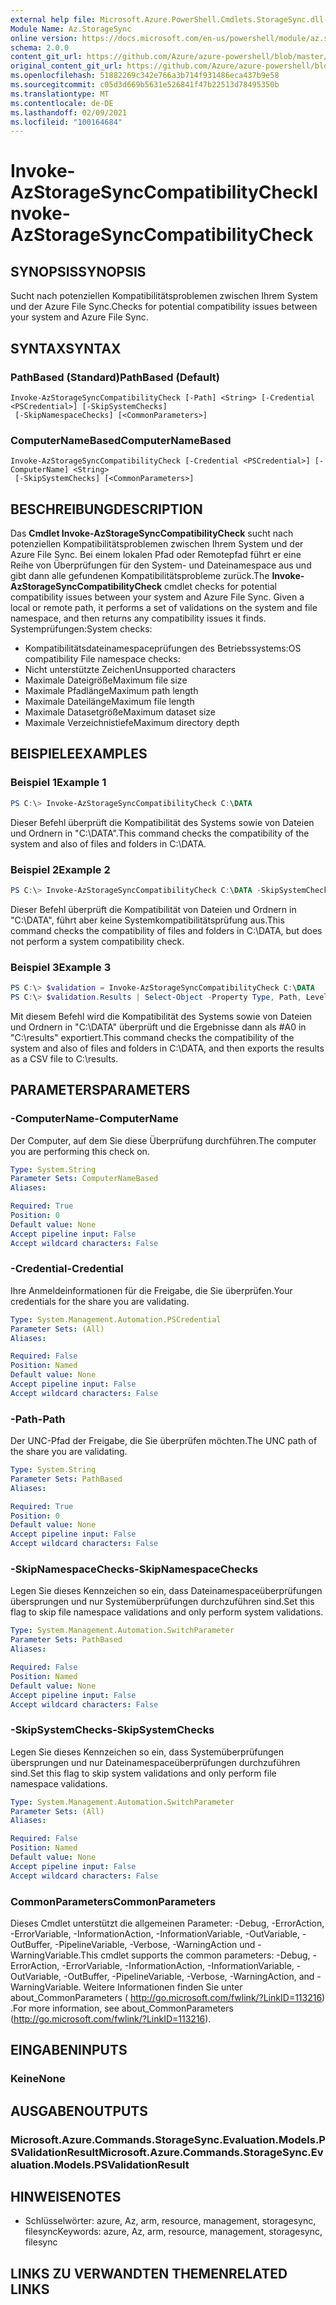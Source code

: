```yaml
---
external help file: Microsoft.Azure.PowerShell.Cmdlets.StorageSync.dll-Help.xml
Module Name: Az.StorageSync
online version: https://docs.microsoft.com/en-us/powershell/module/az.storagesync/invoke-azstoragesynccompatibilitycheck
schema: 2.0.0
content_git_url: https://github.com/Azure/azure-powershell/blob/master/src/StorageSync/StorageSync/help/Invoke-AzStorageSyncCompatibilityCheck.md
original_content_git_url: https://github.com/Azure/azure-powershell/blob/master/src/StorageSync/StorageSync/help/Invoke-AzStorageSyncCompatibilityCheck.md
ms.openlocfilehash: 51882269c342e766a3b714f931486eca437b9e58
ms.sourcegitcommit: c05d3d669b5631e526841f47b22513d78495350b
ms.translationtype: MT
ms.contentlocale: de-DE
ms.lasthandoff: 02/09/2021
ms.locfileid: "100164684"
---
```

# <span data-ttu-id="7e272-101">Invoke-AzStorageSyncCompatibilityCheck</span><span class="sxs-lookup"><span data-stu-id="7e272-101">Invoke-AzStorageSyncCompatibilityCheck</span></span>

## <span data-ttu-id="7e272-102">SYNOPSIS</span><span class="sxs-lookup"><span data-stu-id="7e272-102">SYNOPSIS</span></span>
<span data-ttu-id="7e272-103">Sucht nach potenziellen Kompatibilitätsproblemen zwischen Ihrem System und der Azure File Sync.</span><span class="sxs-lookup"><span data-stu-id="7e272-103">Checks for potential compatibility issues between your system and Azure File Sync.</span></span>

## <span data-ttu-id="7e272-104">SYNTAX</span><span class="sxs-lookup"><span data-stu-id="7e272-104">SYNTAX</span></span>

### <span data-ttu-id="7e272-105">PathBased (Standard)</span><span class="sxs-lookup"><span data-stu-id="7e272-105">PathBased (Default)</span></span>
```
Invoke-AzStorageSyncCompatibilityCheck [-Path] <String> [-Credential <PSCredential>] [-SkipSystemChecks]
 [-SkipNamespaceChecks] [<CommonParameters>]
```

### <span data-ttu-id="7e272-106">ComputerNameBased</span><span class="sxs-lookup"><span data-stu-id="7e272-106">ComputerNameBased</span></span>
```
Invoke-AzStorageSyncCompatibilityCheck [-Credential <PSCredential>] [-ComputerName] <String>
 [-SkipSystemChecks] [<CommonParameters>]
```

## <span data-ttu-id="7e272-107">BESCHREIBUNG</span><span class="sxs-lookup"><span data-stu-id="7e272-107">DESCRIPTION</span></span>
<span data-ttu-id="7e272-108">Das **Cmdlet Invoke-AzStorageSyncCompatibilityCheck** sucht nach potenziellen Kompatibilitätsproblemen zwischen Ihrem System und der Azure File Sync. Bei einem lokalen Pfad oder Remotepfad führt er eine Reihe von Überprüfungen für den System- und Dateinamespace aus und gibt dann alle gefundenen Kompatibilitätsprobleme zurück.</span><span class="sxs-lookup"><span data-stu-id="7e272-108">The **Invoke-AzStorageSyncCompatibilityCheck** cmdlet checks for potential compatibility issues between your system and Azure File Sync. Given a local or remote path, it performs a set of validations on the system and file namespace, and then returns any compatibility issues it finds.</span></span>
<span data-ttu-id="7e272-109">Systemprüfungen:</span><span class="sxs-lookup"><span data-stu-id="7e272-109">System checks:</span></span>
- <span data-ttu-id="7e272-110">Kompatibilitätsdateinamespaceprüfungen des Betriebssystems:</span><span class="sxs-lookup"><span data-stu-id="7e272-110">OS compatibility File namespace checks:</span></span>
- <span data-ttu-id="7e272-111">Nicht unterstützte Zeichen</span><span class="sxs-lookup"><span data-stu-id="7e272-111">Unsupported characters</span></span>
- <span data-ttu-id="7e272-112">Maximale Dateigröße</span><span class="sxs-lookup"><span data-stu-id="7e272-112">Maximum file size</span></span>
- <span data-ttu-id="7e272-113">Maximale Pfadlänge</span><span class="sxs-lookup"><span data-stu-id="7e272-113">Maximum path length</span></span>
- <span data-ttu-id="7e272-114">Maximale Dateilänge</span><span class="sxs-lookup"><span data-stu-id="7e272-114">Maximum file length</span></span>
- <span data-ttu-id="7e272-115">Maximale Datasetgröße</span><span class="sxs-lookup"><span data-stu-id="7e272-115">Maximum dataset size</span></span>
- <span data-ttu-id="7e272-116">Maximale Verzeichnistiefe</span><span class="sxs-lookup"><span data-stu-id="7e272-116">Maximum directory depth</span></span>

## <span data-ttu-id="7e272-117">BEISPIELE</span><span class="sxs-lookup"><span data-stu-id="7e272-117">EXAMPLES</span></span>

### <span data-ttu-id="7e272-118">Beispiel 1</span><span class="sxs-lookup"><span data-stu-id="7e272-118">Example 1</span></span>
```powershell
PS C:\> Invoke-AzStorageSyncCompatibilityCheck C:\DATA
```

<span data-ttu-id="7e272-119">Dieser Befehl überprüft die Kompatibilität des Systems sowie von Dateien und Ordnern in "C:\DATA".</span><span class="sxs-lookup"><span data-stu-id="7e272-119">This command checks the compatibility of the system and also of files and folders in C:\DATA.</span></span>

### <span data-ttu-id="7e272-120">Beispiel 2</span><span class="sxs-lookup"><span data-stu-id="7e272-120">Example 2</span></span>
```powershell
PS C:\> Invoke-AzStorageSyncCompatibilityCheck C:\DATA -SkipSystemChecks
```

<span data-ttu-id="7e272-121">Dieser Befehl überprüft die Kompatibilität von Dateien und Ordnern in "C:\DATA", führt aber keine Systemkompatibilitätsprüfung aus.</span><span class="sxs-lookup"><span data-stu-id="7e272-121">This command checks the compatibility of files and folders in C:\DATA, but does not perform a system compatibility check.</span></span>

### <span data-ttu-id="7e272-122">Beispiel 3</span><span class="sxs-lookup"><span data-stu-id="7e272-122">Example 3</span></span>
```powershell
PS C:\> $validation = Invoke-AzStorageSyncCompatibilityCheck C:\DATA
PS C:\> $validation.Results | Select-Object -Property Type, Path, Level, Description, Result | Export-Csv -Path C:\results.csv -Encoding utf8
```

<span data-ttu-id="7e272-123">Mit diesem Befehl wird die Kompatibilität des Systems sowie von Dateien und Ordnern in "C:\DATA" überprüft und die Ergebnisse dann als #A0 in "C:\results" exportiert.</span><span class="sxs-lookup"><span data-stu-id="7e272-123">This command checks the compatibility of the system and also of files and folders in C:\DATA, and then exports the results as a CSV file to C:\results.</span></span>

## <span data-ttu-id="7e272-124">PARAMETERS</span><span class="sxs-lookup"><span data-stu-id="7e272-124">PARAMETERS</span></span>

### <span data-ttu-id="7e272-125">-ComputerName</span><span class="sxs-lookup"><span data-stu-id="7e272-125">-ComputerName</span></span>
<span data-ttu-id="7e272-126">Der Computer, auf dem Sie diese Überprüfung durchführen.</span><span class="sxs-lookup"><span data-stu-id="7e272-126">The computer you are performing this check on.</span></span>

```yaml
Type: System.String
Parameter Sets: ComputerNameBased
Aliases:

Required: True
Position: 0
Default value: None
Accept pipeline input: False
Accept wildcard characters: False
```

### <span data-ttu-id="7e272-127">-Credential</span><span class="sxs-lookup"><span data-stu-id="7e272-127">-Credential</span></span>
<span data-ttu-id="7e272-128">Ihre Anmeldeinformationen für die Freigabe, die Sie überprüfen.</span><span class="sxs-lookup"><span data-stu-id="7e272-128">Your credentials for the share you are validating.</span></span>

```yaml
Type: System.Management.Automation.PSCredential
Parameter Sets: (All)
Aliases:

Required: False
Position: Named
Default value: None
Accept pipeline input: False
Accept wildcard characters: False
```

### <span data-ttu-id="7e272-129">-Path</span><span class="sxs-lookup"><span data-stu-id="7e272-129">-Path</span></span>
<span data-ttu-id="7e272-130">Der UNC-Pfad der Freigabe, die Sie überprüfen möchten.</span><span class="sxs-lookup"><span data-stu-id="7e272-130">The UNC path of the share you are validating.</span></span>

```yaml
Type: System.String
Parameter Sets: PathBased
Aliases:

Required: True
Position: 0
Default value: None
Accept pipeline input: False
Accept wildcard characters: False
```

### <span data-ttu-id="7e272-131">-SkipNamespaceChecks</span><span class="sxs-lookup"><span data-stu-id="7e272-131">-SkipNamespaceChecks</span></span>
<span data-ttu-id="7e272-132">Legen Sie dieses Kennzeichen so ein, dass Dateinamespaceüberprüfungen übersprungen und nur Systemüberprüfungen durchzuführen sind.</span><span class="sxs-lookup"><span data-stu-id="7e272-132">Set this flag to skip file namespace validations and only perform system validations.</span></span>

```yaml
Type: System.Management.Automation.SwitchParameter
Parameter Sets: PathBased
Aliases:

Required: False
Position: Named
Default value: None
Accept pipeline input: False
Accept wildcard characters: False
```

### <span data-ttu-id="7e272-133">-SkipSystemChecks</span><span class="sxs-lookup"><span data-stu-id="7e272-133">-SkipSystemChecks</span></span>
<span data-ttu-id="7e272-134">Legen Sie dieses Kennzeichen so ein, dass Systemüberprüfungen übersprungen und nur Dateinamespaceüberprüfungen durchzuführen sind.</span><span class="sxs-lookup"><span data-stu-id="7e272-134">Set this flag to skip system validations and only perform file namespace validations.</span></span>

```yaml
Type: System.Management.Automation.SwitchParameter
Parameter Sets: (All)
Aliases:

Required: False
Position: Named
Default value: None
Accept pipeline input: False
Accept wildcard characters: False
```

### <span data-ttu-id="7e272-135">CommonParameters</span><span class="sxs-lookup"><span data-stu-id="7e272-135">CommonParameters</span></span>
<span data-ttu-id="7e272-136">Dieses Cmdlet unterstützt die allgemeinen Parameter: -Debug, -ErrorAction, -ErrorVariable, -InformationAction, -InformationVariable, -OutVariable, -OutBuffer, -PipelineVariable, -Verbose, -WarningAction und -WarningVariable.</span><span class="sxs-lookup"><span data-stu-id="7e272-136">This cmdlet supports the common parameters: -Debug, -ErrorAction, -ErrorVariable, -InformationAction, -InformationVariable, -OutVariable, -OutBuffer, -PipelineVariable, -Verbose, -WarningAction, and -WarningVariable.</span></span> <span data-ttu-id="7e272-137">Weitere Informationen finden Sie unter about_CommonParameters ( http://go.microsoft.com/fwlink/?LinkID=113216) .</span><span class="sxs-lookup"><span data-stu-id="7e272-137">For more information, see about_CommonParameters (http://go.microsoft.com/fwlink/?LinkID=113216).</span></span>

## <span data-ttu-id="7e272-138">EINGABEN</span><span class="sxs-lookup"><span data-stu-id="7e272-138">INPUTS</span></span>

### <span data-ttu-id="7e272-139">Keine</span><span class="sxs-lookup"><span data-stu-id="7e272-139">None</span></span>

## <span data-ttu-id="7e272-140">AUSGABEN</span><span class="sxs-lookup"><span data-stu-id="7e272-140">OUTPUTS</span></span>

### <span data-ttu-id="7e272-141">Microsoft.Azure.Commands.StorageSync.Evaluation.Models.PSValidationResult</span><span class="sxs-lookup"><span data-stu-id="7e272-141">Microsoft.Azure.Commands.StorageSync.Evaluation.Models.PSValidationResult</span></span>

## <span data-ttu-id="7e272-142">HINWEISE</span><span class="sxs-lookup"><span data-stu-id="7e272-142">NOTES</span></span>
* <span data-ttu-id="7e272-143">Schlüsselwörter: azure, Az, arm, resource, management, storagesync, filesync</span><span class="sxs-lookup"><span data-stu-id="7e272-143">Keywords: azure, Az, arm, resource, management, storagesync, filesync</span></span>

## <span data-ttu-id="7e272-144">LINKS ZU VERWANDTEN THEMEN</span><span class="sxs-lookup"><span data-stu-id="7e272-144">RELATED LINKS</span></span>
